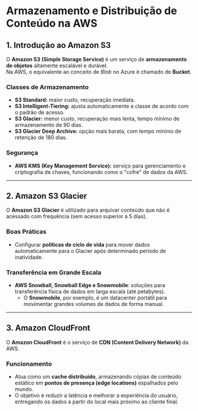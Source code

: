 # Armazenamento e Distribuição de Conteúdo na AWS

## 1. Introdução ao Amazon S3
O **Amazon S3 (Simple Storage Service)** é um serviço de **armazenamento de objetos** altamente escalável e durável.  
Na AWS, o equivalente ao conceito de *Blob* no Azure é chamado de **Bucket**.

### Classes de Armazenamento
- **S3 Standard:** maior custo, recuperação imediata.  
- **S3 Intelligent-Tiering:** ajusta automaticamente a classe de acordo com o padrão de acesso.  
- **S3 Glacier:** menor custo, recuperação mais lenta, tempo mínimo de armazenamento de 90 dias.  
- **S3 Glacier Deep Archive:** opção mais barata, com tempo mínimo de retenção de 180 dias.  

### Segurança
- **AWS KMS (Key Management Service):** serviço para gerenciamento e criptografia de chaves, funcionando como o "cofre" de dados da AWS.  

---

## 2. Amazon S3 Glacier
O **Amazon S3 Glacier** é utilizado para arquivar conteúdo que não é acessado com frequência (sem acesso superior a 5 dias).  

### Boas Práticas
- Configurar **políticas de ciclo de vida** para mover dados automaticamente para o Glacier após determinado período de inatividade.  

### Transferência em Grande Escala
- **AWS Snowball, Snowball Edge e Snowmobile**: soluções para transferência física de dados em larga escala (até petabytes).  
  - O **Snowmobile**, por exemplo, é um datacenter portátil para movimentar grandes volumes de dados de forma manual.  

---

## 3. Amazon CloudFront
O **Amazon CloudFront** é o serviço de **CDN (Content Delivery Network)** da AWS.  

### Funcionamento
- Atua como um **cache distribuído**, armazenando cópias de conteúdo estático em **pontos de presença (edge locations)** espalhados pelo mundo.  
- O objetivo é reduzir a latência e melhorar a experiência do usuário, entregando os dados a partir do local mais próximo ao cliente final.  
